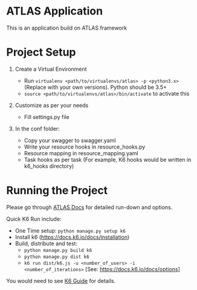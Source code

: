 ATLAS Application
=======

This is an application build on ATLAS framework


Project Setup
======

1. Create a Virtual Environment
    - Run `virtualenv <path/to/virtualenvs/atlas> -p <python3.x>`
     (Replace <variables> with your own versions). Python should be 3.5+
    - `source <path/to/virtualenvs/atlas>/bin/activate` to activate this

1. Customize as per your needs
    - Fill settings.py file

1. In the conf folder:
    - Copy your swagger to swagger.yaml
    - Write your resource hooks in resource_hooks.py
    - Resource mapping in resource_mapping.yaml
    - Task hooks as per task (For example, K6 hooks would be written in k6_hooks directory)


Running the Project
========

Please go through [ATLAS Docs](https://code.jtg.tools/jtg/atlas/README.md) for detailed run-down and options.

Quick K6 Run include:
- One Time setup: `python manage.py setup k6`
- Install k6 (https://docs.k6.io/docs/installation)
- Build, distribute and test:
    - `python manage.py build k6`
    - `python manage.py dist k6`
    - `k6 run dist/k6.js -u <number_of_users> -i <number_of_iterations>` [See: https://docs.k6.io/docs/options]

You would need to see [K6 Guide](https://code.jtg.tools/jtg/atlas/docs/k6.md) for details.
